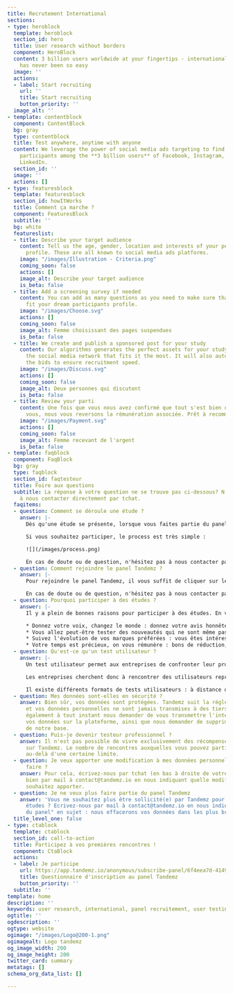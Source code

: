 ```yaml
---
title: Recrutement International
sections:
- type: heroblock
  template: heroblock
  section_id: hero
  title: User research without borders
  component: HeroBlock
  content: 3 billion users worldwide at your fingertips - international user research
    has never been so easy
  image: ''
  actions:
  - label: Start recruiting
    url: ''
    title: Start recruiting
    button_priority: ''
  image_alt: ''
- template: contentblock
  component: ContentBlock
  bg: gray
  type: contentblock
  title: Test anywhere, anytime with anyone
  content: We leverage the power of social media ads targeting to find you the perfect
    participants among the **3 billion users** of Facebook, Instagram, Twitter and
    LinkedIn.
  section_id: ''
  image: ''
  actions: []
- type: featuresblock
  template: featuresblock
  section_id: howItWorks
  title: Comment ça marche ?
  component: FeaturesBlock
  subtitle: ''
  bg: white
  featureslist:
  - title: Describe your target audience
    content: Tell us the age, gender, location and interests of your perfect participant
      profile. These are all known to social media ads platforms.
    image: "/images/Illustration - Criteria.png"
    coming_soon: false
    actions: []
    image_alt: Describe your target audience
    is_beta: false
  - title: Add a screening survey if needed
    content: You can add as many questions as you need to make sure that applicants
      fit your dream participants profile.
    image: "/images/Choose.svg"
    actions: []
    coming_soon: false
    image_alt: Femme choisissant des pages suspendues
    is_beta: false
  - title: We create and publish a sponsored post for your study
    content: Our algorithms generates the perfect assets for your study and chooses
      the social media network that fits it the most. It will also automatically adjust
      the bids to ensure recruitment speed.
    image: "/images/Discuss.svg"
    actions: []
    coming_soon: false
    image_alt: Deux personnes qui discutent
    is_beta: false
  - title: Review your parti
    content: Une fois que vous nous avez confirmé que tout s'est bien déroulé pour
      vous, nous vous reversons la rémunération associée. Prêt à recommencer?
    image: "/images/Payment.svg"
    actions: []
    coming_soon: false
    image_alt: Femme recevant de l'argent
    is_beta: false
- template: faqblock
  component: FaqBlock
  bg: gray
  type: faqblock
  section_id: faqtesteur
  title: Foire aux questions
  subtitle: La réponse à votre question ne se trouve pas ci-dessous? N'hésitez pas
    à nous contacter directement par tchat.
  faqitems:
  - question: Comment se déroule une étude ?
    answer: |-
      Dès qu'une étude se présente, lorsque vous faites partie du panel Tandemz et que votre profil correspond aux critères de l'étude, vous recevrez une notification par mail vous invitant à participer à cette nouvelle étude.

      Si vous souhaitez participer, le process est très simple :

      ![](/images/process.png)

      En cas de doute ou de question, n'hésitez pas à nous contacter par tchat (en bas à droite de votre écran) ou par mail à [contact@tandemz.io](mailto:contact@tandemz.io "contact@tandemz.io").
  - question: Comment rejoindre le panel Tandemz ?
    answer: |-
      Pour rejoindre le panel Tandemz, il vous suffit de cliquer sur le bouton "Je participe" ci-dessus et de renseigner quelques informations sur vous. Et voilà, c'est aussi simple que cela !

      En cas de doute ou de question, n'hésitez pas à nous contacter par mail à [contact@tandemz.io](mailto:contact@tandemz.io "contact@tandemz.io").
  - question: Pourquoi participer à des études ?
    answer: |-
      Il y a plein de bonnes raisons pour participer à des études. En voici quelques unes :

      * Donnez votre voix, changez le monde : donnez votre avis honnête aux marques et entreprises que vous rencontrez. Votre parole a le pouvoir de changer complètement la direction que prend un produit.
      * Vous allez peut-être tester des nouveautés qui ne sont même pas encore commercialisées ! Et si vous découvriez avant tout le monde la future application à la mode ?
      * Suivez l'évolution de vos marques préférées : vous êtes intéressé par des produits en particulier ? Une fois en favoris, dès qu'une nouveauté est à tester, vous voilà informé !
      * Votre temps est précieux, on vous rémunère : bons de réduction, codes promotionnels, argent, les entreprises proposent une récompense à votre participation. Etre payé pour donner votre avis, ça vous tente ?
  - question: Qu'est-ce qu'un test utilisateur ?
    answer: |-
      Un test utilisateur permet aux entreprises de confronter leur produit ou application à la réalité des utilisateurs. L'objectif d'un test utilisateur est de comprendre la manière dont les utilisateurs se servent de leur produit et les difficultés qu'ils peuvent rencontrer.

      Les entreprises cherchent donc à rencontrer des utilisateurs représentant leur cœur de cible afin d'étudier leurs besoins, leur façon de penser et de réagir face au produit.

      Il existe différents formats de tests utilisateurs : à distance ou en face-à-face, en situation ou non, interview ou observation, test d'un prototype ou test du produit existant, en groupe ou seul. Chaque entreprise choisit sa méthode de test adaptée. Le seul impératif : que les utilisateurs soient francs dans leurs réponses.
  - question: Mes données sont-elles en sécurité ?
    answer: Bien sûr, vos données sont protégées. Tandemz suit la réglementation RGPD
      et vos données personnelles ne sont jamais transmises à des tiers. Vous pouvez
      également à tout instant nous demander de vous transmettre l'intégralité de
      vos données sur la plateforme, ainsi que nous demander de supprimer ces données
      de notre base.
  - question: Puis-je devenir testeur professionnel ?
    answer: Il n'est pas possible de vivre exclusivement des récompenses obtenues
      sur Tandemz. Le nombre de rencontres auxquelles vous pouvez participer est bloqué
      au-delà d'une certaine limite.
  - question: Je veux apporter une modification à mes données personnelles, comment
      faire ?
    answer: Pour cela, écrivez-nous par tchat (en bas à droite de votre écran) ou
      bien par mail à contact@tandemz.io en nous indiquant quelle modification vous
      souhaitez apporter.
  - question: Je ne veux plus faire partie du panel Tandemz
    answer: 'Vous ne souhaitez plus être sollicité(e) par Tandemz pour de futures
      études ? Ecrivez-nous par mail à contact@tandemz.io en nous indiquant "Désinscription
      du panel" en sujet : nous effacerons vos données dans les plus brefs délais.'
  title_level_one: false
- type: ctablock
  template: ctablock
  section_id: call-to-action
  title: Participez à vos premières rencontres !
  component: CtaBlock
  actions:
  - label: Je participe
    url: https://app.tandemz.io/anonymous/subscribe-panel/6f4eea7d-4149-4c8f-8b7a-a624f574c2f8
    title: Questionnaire d'inscription au panel Tandemz
    button_priority: ''
  subtitle: ''
template: home
description: ''
keywords: user research, international, panel recruitement, user testing, interviews
ogtitle: ''
ogdescription: ''
ogtype: website
ogimage: "/images/Logo@200-1.png"
ogimagealt: Logo tandemz
og_image_width: 200
og_image_height: 200
twitter_card: summary
metatags: []
schema_org_data_list: []

---
```

